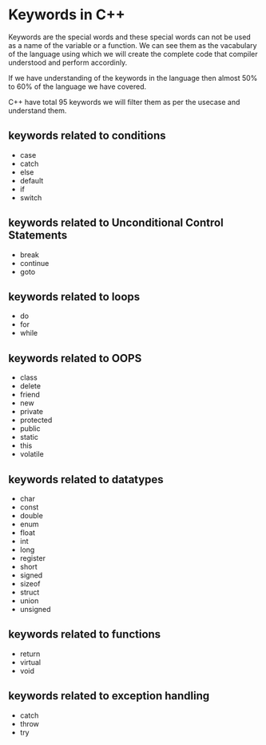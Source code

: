 # Keywords in C++

Keywords are the special words and these special words can not be used as a name of the variable or a function. We can see them as the vacabulary of the language using which we will create the complete code that compiler understood and perform accordinly.

If we have understanding of the keywords in the language then almost 50% to 60% of the language we have covered.

C++ have total 95 keywords we will filter them as per the usecase and understand them.

## keywords related to conditions

- case
- catch
- else
- default
- if
- switch

## keywords related to Unconditional Control Statements

- break
- continue
- goto

## keywords related to loops

- do
- for
- while

## keywords related to OOPS

- class
- delete
- friend
- new
- private
- protected
- public
- static
- this
- volatile

## keywords related to datatypes

- char
- const
- double
- enum
- float
- int
- long
- register
- short
- signed
- sizeof
- struct
- union
- unsigned

## keywords related to functions

- return
- virtual
- void

## keywords related to exception handling

- catch
- throw
- try
